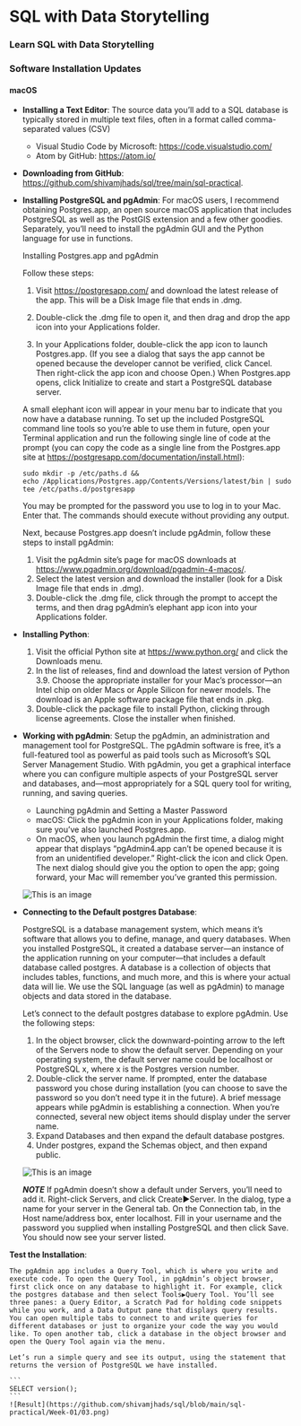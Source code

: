 # SQL with Data Storytelling
### Learn SQL with Data Storytelling

### Software Installation Updates

#### macOS

- **Installing a Text Editor**: The source data you’ll add to a SQL database is typically stored in multiple text files, often in a format called comma-separated values (CSV)
     - Visual Studio Code by Microsoft: https://code.visualstudio.com/
     - Atom by GitHub: https://atom.io/

- **Downloading from GitHub**: https://github.com/shivamjhads/sql/tree/main/sql-practical.

- **Installing PostgreSQL and pgAdmin**:
     For macOS users, I recommend obtaining Postgres.app, an open source macOS application that includes PostgreSQL as well as the PostGIS extension and a few other goodies. Separately, you’ll need to install the pgAdmin GUI and the Python language for use in functions.

     Installing Postgres.app and pgAdmin
     
     Follow these steps:

     1. Visit https://postgresapp.com/ and download the latest release of the app. This will be a Disk Image file that ends in .dmg.

     2. Double-click the .dmg file to open it, and then drag and drop the app icon into your Applications folder.

     3. In your Applications folder, double-click the app icon to launch Postgres.app. (If you see a dialog that says the app cannot be opened because the developer cannot be verified, click Cancel. Then right-click the app icon and choose Open.) When Postgres.app opens, click Initialize to create and start a PostgreSQL database server.
     
     A small elephant icon will appear in your menu bar to indicate that you now have a database running. To set up the included PostgreSQL command line tools so you’re able to use them in future, open your Terminal application and run the following single line of code at the prompt (you can copy the code as a single line from the Postgres.app site at https://postgresapp.com/documentation/install.html):

     ```
     sudo mkdir -p /etc/paths.d && 
     echo /Applications/Postgres.app/Contents/Versions/latest/bin | sudo tee /etc/paths.d/postgresapp
     ```

     You may be prompted for the password you use to log in to your Mac. Enter that. The commands should execute without providing any output.

     Next, because Postgres.app doesn’t include pgAdmin, follow these steps to install pgAdmin:

     1. Visit the pgAdmin site’s page for macOS downloads at
        https://www.pgadmin.org/download/pgadmin-4-macos/.
     2. Select the latest version and download the installer (look for a Disk Image file that ends in .dmg).
     3. Double-click the .dmg file, click through the prompt to accept the terms, and then drag pgAdmin’s elephant app icon into your Applications folder.

- **Installing Python**:

     1. Visit the official Python site at https://www.python.org/ and click the Downloads menu.
     2. In the list of releases, find and download the latest version of Python 3.9. Choose the appropriate installer for your Mac’s processor—an Intel chip on older Macs or Apple Silicon for newer models. The download is an Apple software package file that ends in .pkg.
     3. Double-click the package file to install Python, clicking through license agreements. Close the installer when finished.

- **Working with pgAdmin**:
     Setup the pgAdmin, an administration and management tool for PostgreSQL. The pgAdmin software is free, it’s a full-featured tool as powerful as paid tools such as Microsoft’s SQL Server Management Studio. With pgAdmin, you get a graphical interface where you can configure multiple aspects of your PostgreSQL server and databases, and—most appropriately for a SQL query tool for writing, running, and saving queries.
    
    - Launching pgAdmin and Setting a Master Password
    - macOS: Click the pgAdmin icon in your Applications folder, making sure you’ve also launched Postgres.app.
    - On macOS, when you launch pgAdmin the first time, a dialog might appear that displays “pgAdmin4.app can’t be opened because it is from an      unidentified developer.” Right-click the icon and click Open. The next dialog should give you the option to open the app; going forward, your Mac will remember you’ve granted this permission.

    ![This is an image](https://github.com/shivamjhads/sql/blob/main/sql-practical/Week-01/01.png)

- **Connecting to the Default postgres Database**:

    PostgreSQL is a database management system, which means it’s software that allows you to define, manage, and query databases. When you installed PostgreSQL, it created a database server—an instance of the application running on your computer—that includes a default database called postgres. A database is a collection of objects that includes tables, functions, and much more, and this is where your actual data will lie. We use the SQL language (as well as pgAdmin) to manage objects and data stored in the database.

    Let’s connect to the default postgres database to explore pgAdmin. Use the following steps:

    1. In the object browser, click the downward-pointing arrow to the left of the Servers node to show the default server. Depending on your operating system, the default server name could be localhost or PostgreSQL x, where x is the Postgres version number.
    2. Double-click the server name. If prompted, enter the database password you chose during installation (you can choose to save the password so you don’t need type it in the future). A brief message appears while pgAdmin is establishing a connection. When you’re connected, several new object items should display under the server name.
    3. Expand Databases and then expand the default database postgres.
    4. Under postgres, expand the Schemas object, and then expand public.

    ![This is an image](https://github.com/shivamjhads/sql/blob/main/sql-practical/Week-01/02.png)

  ***NOTE*** 
    If pgAdmin doesn’t show a default under Servers, you’ll need to add it. Right-click Servers, and click Create▶Server. In the dialog, type a name for your server in the General tab. On the Connection tab, in the Host name/address box, enter localhost. Fill in your username and the password you supplied when installing PostgreSQL and then click Save. You should now see your server listed.

**Test the Installation**:
    
    The pgAdmin app includes a Query Tool, which is where you write and execute code. To open the Query Tool, in pgAdmin’s object browser, first click once on any database to highlight it. For example, click the postgres database and then select Tools▶Query Tool. You’ll see three panes: a Query Editor, a Scratch Pad for holding code snippets while you work, and a Data Output pane that displays query results. You can open multiple tabs to connect to and write queries for different databases or just to organize your code the way you would like. To open another tab, click a database in the object browser and open the Query Tool again via the menu.

    Let’s run a simple query and see its output, using the statement that returns the version of PostgreSQL we have installed.

    ```
    SELECT version();
    ```
    ![Result](https://github.com/shivamjhads/sql/blob/main/sql-practical/Week-01/03.png)